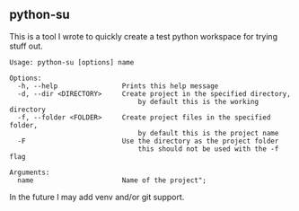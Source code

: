 ## python-su

This is a tool I wrote to quickly create a test python workspace for trying stuff out.
```
Usage: python-su [options] name 

Options:
  -h, --help                Prints this help message
  -d, --dir <DIRECTORY>     Create project in the specified directory, 
                                by default this is the working directory
  -f, --folder <FOLDER>     Create project files in the specified folder,
                                by default this is the project name
  -F                        Use the directory as the project folder
                                this should not be used with the -f flag

Arguments:
  name                      Name of the project"; 
```
In the future I may add venv and/or git support.